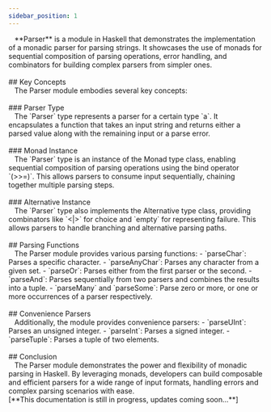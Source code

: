 ```yaml
---
sidebar_position: 1
---
```


<link href="https://fonts.cdnfonts.com/css/poppins" rel="stylesheet"/>
<div style={{ fontFamily: 'Poppins, sans-serif' }}>
  <div>
    &nbsp; &nbsp;**Parser** is a module in Haskell that demonstrates the implementation of a monadic parser for parsing strings. It showcases the use of monads for sequential composition of parsing operations, error handling, and combinators for building complex parsers from simpler ones.
  </div>
  <br/>
  ## <span style={{ color: 'var(--md-secondary-title-color)' }}>Key Concepts</span>
  <div>
    &nbsp; &nbsp;The Parser module embodies several key concepts:
  </div>
  <br/>
  ### <span style={{ color: 'var(--md-tertiary-title-color)' }}>Parser Type</span>
  <div>
    &nbsp; &nbsp;The `Parser` type represents a parser for a certain type `a`. It encapsulates a function that takes an input string and returns either a parsed value along with the remaining input or a parse error.
  </div>
  <br/>
  ### <span style={{ color: 'var(--md-tertiary-title-color)' }}>Monad Instance</span>
  <div>
    &nbsp; &nbsp;The `Parser` type is an instance of the Monad type class, enabling sequential composition of parsing operations using the bind operator `(>>=)`. This allows parsers to consume input sequentially, chaining together multiple parsing steps.
  </div>
  <br/>
  ### <span style={{ color: 'var(--md-tertiary-title-color)' }}>Alternative Instance</span>
  <div>
    &nbsp; &nbsp;The `Parser` type also implements the Alternative type class, providing combinators like `<|>` for choice and `empty` for representing failure. This allows parsers to handle branching and alternative parsing paths.
  </div>
  <br/>
  ## <span style={{ color: 'var(--md-secondary-title-color)' }}>Parsing Functions</span>
  <div>
    &nbsp; &nbsp;The Parser module provides various parsing functions:
    - `parseChar`: Parses a specific character.
    - `parseAnyChar`: Parses any character from a given set.
    - `parseOr`: Parses either from the first parser or the second.
    - `parseAnd`: Parses sequentially from two parsers and combines the results into a tuple.
    - `parseMany` and `parseSome`: Parse zero or more, or one or more occurrences of a parser respectively.
  </div>
  <br/>
  ## <span style={{ color: 'var(--md-secondary-title-color)' }}>Convenience Parsers</span>
  <div>
    &nbsp; &nbsp;Additionally, the module provides convenience parsers:
    - `parseUInt`: Parses an unsigned integer.
    - `parseInt`: Parses a signed integer.
    - `parseTuple`: Parses a tuple of two elements.
  </div>
  <br/>
  ## <span style={{ color: 'var(--md-secondary-title-color)' }}>Conclusion</span>
  <div>
    &nbsp; &nbsp;The Parser module demonstrates the power and flexibility of monadic parsing in Haskell. By leveraging monads, developers can build composable and efficient parsers for a wide range of input formats, handling errors and complex parsing scenarios with ease.
  </div>
  <div>
    [**This documentation is still in progress, updates coming soon...**]
  </div>
</div>
